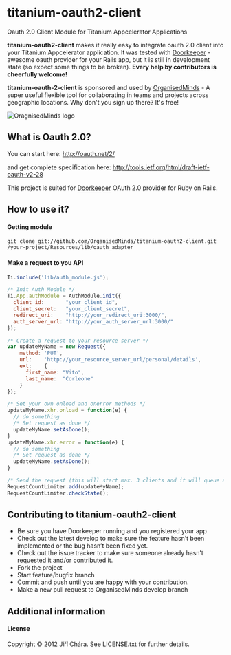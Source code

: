 # titanium-oauth2-client

Oauth 2.0 Client Module for Titanium Appcelerator Applications

**titanium-oauth2-client** makes it really easy to integrate oauth 2.0 client into your Titanium Appcelerator application. It was tested with [Doorkeeper](https://github.com/applicake/doorkeeper) - awesome oauth provider for your Rails app, but it is still in development state (so expect some things to be broken). **Every help by contributors is cheerfully welcome!**

**titanium-oauth-2-client** is sponsored and used by [OrganisedMinds](http://organisedminds.com) - A super useful flexible tool for collaborating in teams and projects across geographic locations. Why don't you sign up there? It's free!

![OragnisedMinds logo](http://heidi-demo.organisedminds.com/images/OrganisedMinds.png)

## What is Oauth 2.0?

You can start here:
http://oauth.net/2/

and get complete specification here:
http://tools.ietf.org/html/draft-ietf-oauth-v2-28

This project is suited for [Doorkeeper](https://github.com/applicake/doorkeeper) OAuth 2.0 provider for Ruby on Rails.

## How to use it?

#### Getting module

```
git clone git://github.com/OrganisedMinds/titanium-oauth2-client.git /your-project/Resources/lib/oauth_adapter
```

#### Make a request to you API

```javascript
Ti.include('lib/auth_module.js');

/* Init Auth Module */
Ti.App.authModule = AuthModule.init({
  client_id:       "your_client_id",
  client_secret:   "your_client_secret",
  redirect_uri:    "http://your_redirect_uri:3000/",
  auth_server_url: "http://your_auth_server_url:3000/"
});

/* Create a request to your resource server */
var updateMyName = new Request({
	method: 'PUT',
	url:    'http://your_resource_server_url/personal/details',
	ext:    {
	  first_name: "Vito",
	  last_name:  "Corleone"
	}
});

/* Set your own onload and onerror methods */
updateMyName.xhr.onload = function(e) {
  // do something
  /* Set request as done */
  updateMyName.setAsDone();
}
updateMyName.xhr.error = function(e) {
  // do something
  /* Set request as done */
  updateMyName.setAsDone();
}

/* Send the request (this will start max. 3 clients and it will queue all other request till user is authorized */
RequestCountLimiter.add(updateMyName);
RequestCountLimiter.checkState();

```
## Contributing to titanium-oauth2-client

* Be sure you have Doorkeeper running and you registered your app
* Check out the latest develop to make sure the feature hasn’t been implemented or the bug hasn’t been fixed yet.
* Check out the issue tracker to make sure someone already hasn’t requested it and/or contributed it.
* Fork the project
* Start feature/bugfix branch
* Commit and push until you are happy with your contribution.
* Make a new pull request to OrganisedMinds develop branch

## Additional information

#### License
Copyright © 2012 Jiří Chára. See LICENSE.txt for further details.
